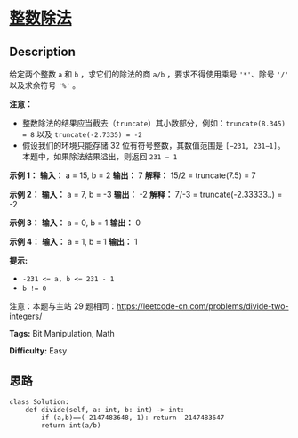 # [整数除法][title]

## Description

给定两个整数 `a` 和 `b` ，求它们的除法的商 `a/b` ，要求不得使用乘号 `'*'`、除号 `'/'` 以及求余符号 `'%'` 。



**注意：**

  * 整数除法的结果应当截去（`truncate`）其小数部分，例如：`truncate(8.345) = 8` 以及 `truncate(-2.7335) = -2`
  * 假设我们的环境只能存储 32 位有符号整数，其数值范围是 `[−231, 231−1]`。本题中，如果除法结果溢出，则返回 `231 − 1`



**示例 1：**
            **输入：** a = 15, b = 2    **输出：** 7    **解释：** 15/2 = truncate(7.5) = 7    

**示例 2：**
            **输入：** a = 7, b = -3    **输出：** -2    **解释：** 7/-3 = truncate(-2.33333..) = -2

**示例 3：**
            **输入：** a = 0, b = 1    **输出：** 0

**示例 4：**
            **输入：** a = 1, b = 1    **输出：** 1



**提示:**

  * `-231 <= a, b <= 231 - 1`
  * `b != 0`



注意：本题与主站 29 题相同：<https://leetcode-cn.com/problems/divide-two-integers/>




**Tags:** Bit Manipulation, Math

**Difficulty:** Easy

## 思路

``` python3
class Solution:
    def divide(self, a: int, b: int) -> int:
        if (a,b)==(-2147483648,-1): return  2147483647
        return int(a/b)
```

[title]: https://leetcode-cn.com/problems/xoh6Oh
